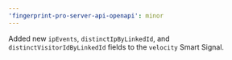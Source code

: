 ```yaml
---
'fingerprint-pro-server-api-openapi': minor
---
```


Added new `ipEvents`, `distinctIpByLinkedId`, and `distinctVisitorIdByLinkedId` fields to the `velocity` Smart Signal.
